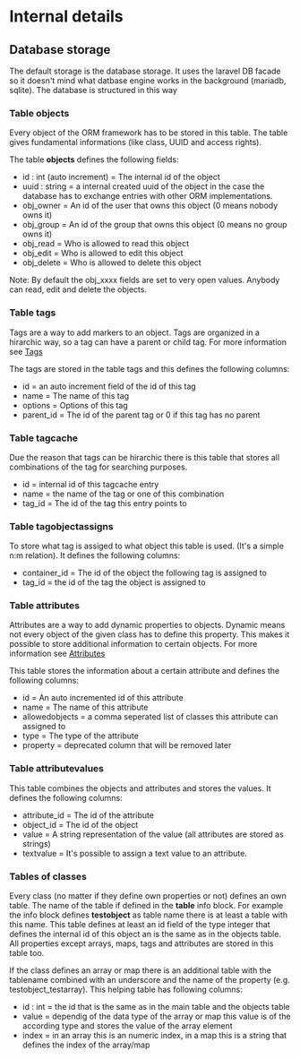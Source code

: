 # Internal details

## Database storage
The default storage is the database storage. It uses the laravel DB facade so it doesn't mind what datbase engine works in the background (mariadb, sqlite). The database is structured in this way

### Table <b>objects</b>
Every object of the ORM framework has to be stored in this table. The table gives fundamental informations (like class, UUID and access rights).

The table <b>objects</b> defines the following fields:
- id : int (auto increment) = The internal id of the object
- uuid : string = a internal created uuid of the object in the case the database has to exchange entries with other ORM implementations.
- obj_owner = An id of the user that owns this object (0 means nobody owns it)
- obj_group = An id of the group that owns this object (0 means no group owns it)
- obj_read = Who is allowed to read this object
- obj_edit = Who is allowed to edit this object
- obj_delete = Who is allowed to delete this object

Note: By default the obj_xxxx fields are set to very open values. Anybody can read, edit and delete the objects.

### Table <b>tags</b>
Tags are a way to add markers to an object. Tags are organized in a hirarchic way, so a tag can have a parent or child tag.  For more information see [Tags](/doc/md/TAGS.md)

The tags are stored in the table tags and this defines the following columns:
- id = an auto increment field of the id of this tag
- name = The name of this tag
- options = Options of this tag
- parent_id = The id of the parent tag or 0 if this tag has no parent

### Table <b>tagcache</b>
Due the reason that tags can be hirarchic there is this table that stores all combinations of the tag for searching purposes.
- id = internal id of this tagcache entry
- name = the name of the tag or one of this combination
- tag_id = The id of the tag this entry points to
 
### Table <b>tagobjectassigns</b>
To store what tag is assiged to what object this table is used. (It's a simple n:m relation). It defines the following columns:
- container_id = The id of the object the following tag is assigned to
- tag_id = the id of the tag the object is assigned to

### Table <b>attributes</b>
Attributes are a way to add dynamic properties to objects. Dynamic means not every object of the given class has to define this property. This makes it possible to store additional information to certain objects. For more information see [Attributes](/doc/md/ATTRIBUTES.md)

This table stores the information about a certain attribute and defines the following columns:
- id = An auto incremented id of this attribute
- name = The name of this attribute
- allowedobjects = a comma seperated list of classes this attribute can assigned to
- type = The type of the attribute
- property = deprecated column that will be removed later

### Table <b>attributevalues</b>
This table combines the objects and attributes and stores the values. It defines the following columns:
- attribute_id = The id of the attribute
- object_id = The id of the object
- value = A string representation of the value (all attributes are stored as strings)
- textvalue = It's possible to assign a text value to an attribute.

### Tables of classes
Every class (no matter if they define own properties or not) defines an own table. The name of the table if defined in the <b>table</b> info block. For example the info block defines <b>testobject</b> as table name there is at least a table with this name. This table defines at least an id field of the type integer that defines the internal id of this object an is the same as in the objects table. All properties except arrays, maps, tags and attributes are stored in this table too. 

If the class defines an array or map there is an additional table with the tablename combined with an underscore and the name of the property (e.g. testobject_testarray). This helping table has following columns:
- id : int = the id that is the same as in the main table and the objects table
- value = dependig of the data type of the array or map this value is of the according type and stores the value of the array element
- index = in an array this is an numeric index, in a map this is a string that defines the index of the array/map

